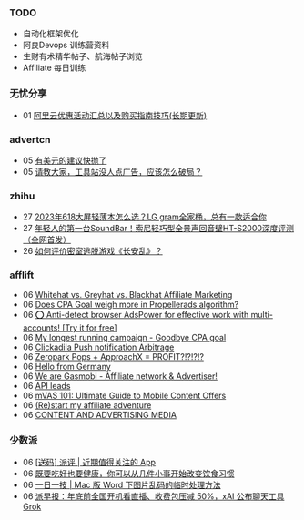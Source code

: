 ### TODO
-  自动化框架优化
-  阿良Devops 训练营资料
-  生财有术精华帖子、航海帖子浏览
-  Affiliate 每日训练

### 无忧分享
<!-- ruyo:START -->
-  01 [阿里云优惠活动汇总以及购买指南技巧&lpar;长期更新&rpar;](https://51.ruyo.net/18526.html)<!-- ruyo:END -->

### advertcn
<!-- advertcn:START -->
-  05 [有美元的建议快抛了](https://www.advertcn.com/forum.php?mod=viewthread&tid=112823)
-  05 [请教大家，工具站没人点广告，应该怎么破局？](https://www.advertcn.com/forum.php?mod=viewthread&tid=112819)<!-- advertcn:END -->

### zhihu
<!-- zhihu:START -->
-  27 [2023年618大屏轻薄本怎么选？LG gram全家桶，总有一款适合你](http://zhuanlan.zhihu.com/p/632641888?utm_campaign=rss&utm_medium=rss&utm_source=rss&utm_content=title)
-  27 [年轻人的第一台SoundBar！索尼轻巧型全景声回音壁HT-S2000深度评测（全网首发）](http://zhuanlan.zhihu.com/p/630990296?utm_campaign=rss&utm_medium=rss&utm_source=rss&utm_content=title)
-  26 [如何评价密室逃脱游戏《长安乱》？](http://www.zhihu.com/question/563950552/answer/3045961312?utm_campaign=rss&utm_medium=rss&utm_source=rss&utm_content=title)<!-- zhihu:END -->

### afflift
<!-- afflift:START -->
-  06 [Whitehat vs. Greyhat vs. Blackhat Affiliate Marketing](https://afflift.com/f/threads/whitehat-vs-greyhat-vs-blackhat-affiliate-marketing.11945/)
-  06 [Does CPA Goal weigh more in Propellerads algorithm?](https://afflift.com/f/threads/does-cpa-goal-weigh-more-in-propellerads-algorithm.11929/)
-  06 [⭕ Anti-detect browser AdsPower for effective work with multi-accounts! [Try it for free]](https://afflift.com/f/threads/%E2%AD%95-anti-detect-browser-adspower-for-effective-work-with-multi-accounts-try-it-for-free.8805/)
-  06 [My longest running campaign - Goodbye CPA goal](https://afflift.com/f/threads/my-longest-running-campaign-goodbye-cpa-goal.11839/)
-  06 [Clickadila Push notification Arbitrage](https://afflift.com/f/threads/clickadila-push-notification-arbitrage.11771/)
-  06 [Zeropark Pops + ApproachX = PROFIT?!?!?!?](https://afflift.com/f/threads/zeropark-pops-approachx-profit.10973/)
-  06 [Hello from Germany](https://afflift.com/f/threads/hello-from-germany.11944/)
-  06 [We are Gasmobi - Affiliate network &amp; Advertiser!](https://afflift.com/f/threads/we-are-gasmobi-affiliate-network-advertiser.4621/)
-  06 [API leads](https://afflift.com/f/threads/api-leads.11943/)
-  06 [mVAS 101: Ultimate Guide to Mobile Content Offers](https://afflift.com/f/threads/mvas-101-ultimate-guide-to-mobile-content-offers.11905/)
-  06 [&lpar;Re&rpar;start my affiliate adventure](https://afflift.com/f/threads/re-start-my-affiliate-adventure.11887/)
-  06 [CONTENT AND ADVERTISING MEDIA](https://afflift.com/f/threads/content-and-advertising-media.11793/)<!-- afflift:END -->

### 少数派
<!-- sspai:START -->
-  06 [[送码] 派评 | 近期值得关注的 App](https://sspai.com/post/84194)
-  06 [既要吃好也要健康，你可以从几件小事开始改变饮食习惯](https://sspai.com/post/84033)
-  06 [一日一技 | Mac 版 Word 下图片乱码的临时处理方法](https://sspai.com/post/84017)
-  06 [派早报：年底前全国开机看直播、收费包压减 50%，xAI 公布聊天工具 Grok](https://sspai.com/post/84163)<!-- sspai:END -->
